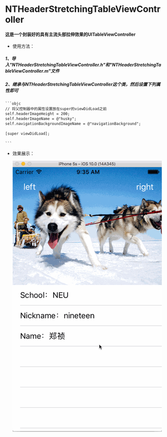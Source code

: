 # NTHeaderStretchingTableViewController
#### 这是一个封装好的具有主流头部拉伸效果的UITableViewController
* 使用方法：

##### 1、导入"NTHeaderStretchingTableViewController.h"和"NTHeaderStretchingTableViewController.m"文件

##### 2、继承与NTHeaderStretchingTableViewController这个类，然后设置下列属性即可
	
	```objc
	// 将父控制器中的属性设置放在super的viewDidLoad之前
    self.headerImageHeight = 200;
    self.headerImageName = @"husky";
    self.navigationBackgroundImageName = @"navigationBackground";
    
    [super viewDidLoad];
    
	```

* 效果展示：

   ![示意图](示意图.gif) 
